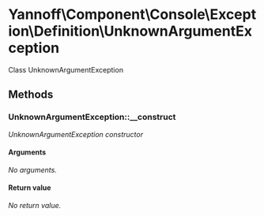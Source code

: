 # Yannoff\Component\Console\Exception\Definition\UnknownArgumentException

Class UnknownArgumentException

## Methods

### UnknownArgumentException::__construct

_UnknownArgumentException constructor_

#### Arguments

_No arguments._

#### Return value

_No return value._

